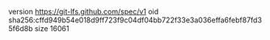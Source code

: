 version https://git-lfs.github.com/spec/v1
oid sha256:cffd949b54e018d9ff723f9c04df04bb722f33e3a036effa6febf87fd35f6d8b
size 16061
